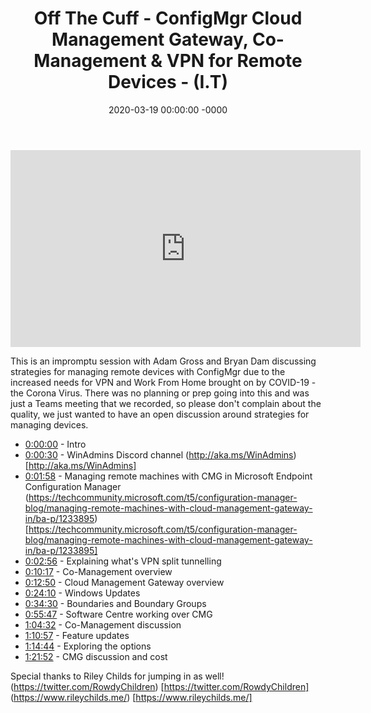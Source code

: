 ﻿---
layout: post
title: "Off The Cuff - ConfigMgr Cloud Management Gateway, Co-Management & VPN for Remote Devices - (I.T)"
date: 2020-03-19 00:00:00 -0000
categories:
---

<iframe loading="lazy" width="560" height="315" src="https://www.youtube.com/embed/RkLqVCak6Ps" title="YouTube video player" frameborder="0" allow="accelerometer; autoplay; clipboard-write; encrypted-media; gyroscope; picture-in-picture" allowfullscreen></iframe>

This is an impromptu session with Adam Gross and Bryan Dam discussing strategies for managing remote devices with ConfigMgr due to the increased needs for VPN and Work From Home brought on by COVID-19 - the Corona Virus. There was no planning or prep going into this and was just a Teams meeting that we recorded, so please don't complain about the quality, we just wanted to have an open discussion around strategies for managing devices.

* [0:00:00](https://www.youtube.com/watch?v=RkLqVCak6Ps&t=0s) - Intro
* [0:00:30](https://www.youtube.com/watch?v=RkLqVCak6Ps&t=30s) - WinAdmins Discord channel
(http://aka.ms/WinAdmins) [http://aka.ms/WinAdmins]
* [0:01:58](https://www.youtube.com/watch?v=RkLqVCak6Ps&t=118s) - Managing remote machines with CMG in Microsoft Endpoint Configuration Manager
(https://techcommunity.microsoft.com/t5/configuration-manager-blog/managing-remote-machines-with-cloud-management-gateway-in/ba-p/1233895) [https://techcommunity.microsoft.com/t5/configuration-manager-blog/managing-remote-machines-with-cloud-management-gateway-in/ba-p/1233895]
* [0:02:56](https://www.youtube.com/watch?v=RkLqVCak6Ps&t=176s) - Explaining what's VPN split tunnelling
* [0:10:17](https://www.youtube.com/watch?v=RkLqVCak6Ps&t=617s) - Co-Management overview
* [0:12:50](https://www.youtube.com/watch?v=RkLqVCak6Ps&t=770s) - Cloud Management Gateway overview
* [0:24:10](https://www.youtube.com/watch?v=RkLqVCak6Ps&t=1450s) - Windows Updates
* [0:34:30](https://www.youtube.com/watch?v=RkLqVCak6Ps&t=2070s) - Boundaries and Boundary Groups
* [0:55:47](https://www.youtube.com/watch?v=RkLqVCak6Ps&t=3347s) - Software Centre working over CMG
* [1:04:32](https://www.youtube.com/watch?v=RkLqVCak6Ps&t=332s) - Co-Management discussion
* [1:10:57](https://www.youtube.com/watch?v=RkLqVCak6Ps&t=717s) - Feature updates
* [1:14:44](https://www.youtube.com/watch?v=RkLqVCak6Ps&t=944s) - Exploring the options
* [1:21:52](https://www.youtube.com/watch?v=RkLqVCak6Ps&t=1372s) - CMG discussion and cost

Special thanks to Riley Childs for jumping in as well!
(https://twitter.com/RowdyChildren) [https://twitter.com/RowdyChildren]
(https://www.rileychilds.me/) [https://www.rileychilds.me/]

